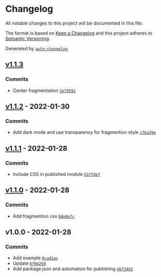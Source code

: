 # Changelog

All notable changes to this project will be documented in this file.

The format is based on [Keep a Changelog](https://keepachangelog.com/en/1.0.0/)
and this project adheres to [Semantic Versioning](https://semver.org/spec/v2.0.0.html).

Generated by [`auto-changelog`](https://github.com/CookPete/auto-changelog).

## [v1.1.3](https://github.com/bcomnes/fragmentions/compare/v1.1.2...v1.1.3)

### Commits

- Center fragmentation [`2e79592`](https://github.com/bcomnes/fragmentions/commit/2e7959264bda67a1e72c79f5d847b3b21bdc9ec1)

## [v1.1.2](https://github.com/bcomnes/fragmentions/compare/v1.1.1...v1.1.2) - 2022-01-30

### Commits

- Add dark mode and use transparency for fragmention style [`c7ba39e`](https://github.com/bcomnes/fragmentions/commit/c7ba39e9df0d11c18417e967afd61756e2112cf1)

## [v1.1.1](https://github.com/bcomnes/fragmentions/compare/v1.1.0...v1.1.1) - 2022-01-28

### Commits

- Include CSS in published module [`537fde7`](https://github.com/bcomnes/fragmentions/commit/537fde7a12a37f2a34b5c12f0070b9e21082c08b)

## [v1.1.0](https://github.com/bcomnes/fragmentions/compare/v1.0.0...v1.1.0) - 2022-01-28

### Commits

- Add fragmention css [`b8e8e7c`](https://github.com/bcomnes/fragmentions/commit/b8e8e7c5a25d362d8802005c9cc6c85aa6615968)

## v1.0.0 - 2022-01-28

### Commits

- Add example [`0cad1ac`](https://github.com/bcomnes/fragmentions/commit/0cad1ac57b710d83f2e629ffd0103e86e20e5a29)
- Update [`6f04250`](https://github.com/bcomnes/fragmentions/commit/6f04250deedb2ee5a564bf9cdf77e5ee1c5eeed9)
- Add package.json and automation for publishing [`eb734d3`](https://github.com/bcomnes/fragmentions/commit/eb734d31f9f7cf6ab4e35d6f1fd9155d9ee4f413)
